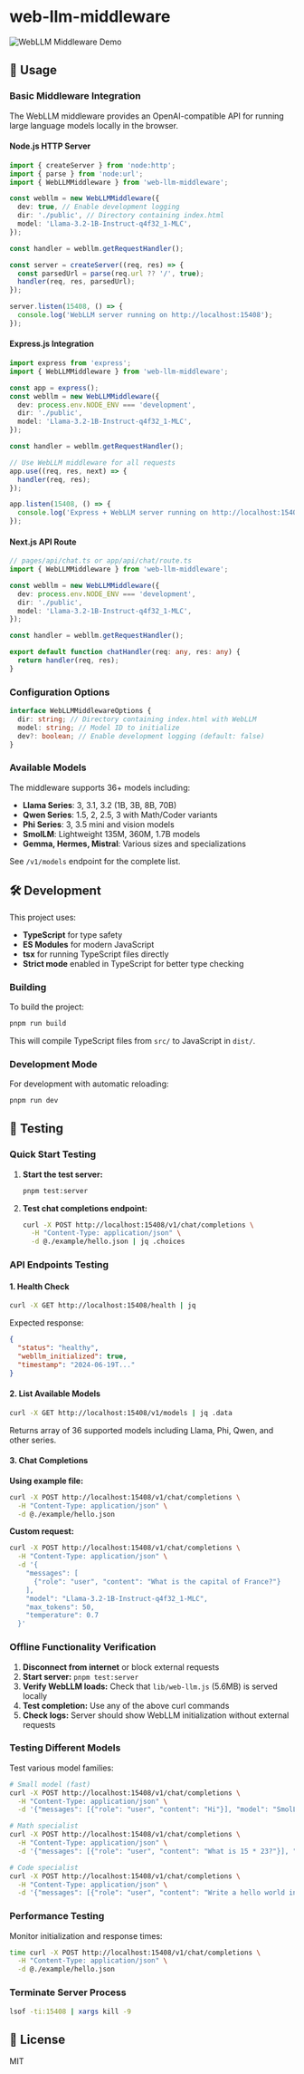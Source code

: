 # web-llm-middleware

![WebLLM Middleware Demo](https://github.com/user-attachments/assets/4d5a6160-9985-4e63-b812-fe595e84c0af)

## 🚀 Usage

### Basic Middleware Integration

The WebLLM middleware provides an OpenAI-compatible API for running large language models locally in the browser.

#### Node.js HTTP Server

```typescript
import { createServer } from 'node:http';
import { parse } from 'node:url';
import { WebLLMMiddleware } from 'web-llm-middleware';

const webllm = new WebLLMMiddleware({
  dev: true, // Enable development logging
  dir: './public', // Directory containing index.html
  model: 'Llama-3.2-1B-Instruct-q4f32_1-MLC',
});

const handler = webllm.getRequestHandler();

const server = createServer((req, res) => {
  const parsedUrl = parse(req.url ?? '/', true);
  handler(req, res, parsedUrl);
});

server.listen(15408, () => {
  console.log('WebLLM server running on http://localhost:15408');
});
```

#### Express.js Integration

```typescript
import express from 'express';
import { WebLLMMiddleware } from 'web-llm-middleware';

const app = express();
const webllm = new WebLLMMiddleware({
  dev: process.env.NODE_ENV === 'development',
  dir: './public',
  model: 'Llama-3.2-1B-Instruct-q4f32_1-MLC',
});

const handler = webllm.getRequestHandler();

// Use WebLLM middleware for all requests
app.use((req, res, next) => {
  handler(req, res);
});

app.listen(15408, () => {
  console.log('Express + WebLLM server running on http://localhost:15408');
});
```

#### Next.js API Route

```typescript
// pages/api/chat.ts or app/api/chat/route.ts
import { WebLLMMiddleware } from 'web-llm-middleware';

const webllm = new WebLLMMiddleware({
  dev: process.env.NODE_ENV === 'development',
  dir: './public',
  model: 'Llama-3.2-1B-Instruct-q4f32_1-MLC',
});

const handler = webllm.getRequestHandler();

export default function chatHandler(req: any, res: any) {
  return handler(req, res);
}
```

### Configuration Options

```typescript
interface WebLLMMiddlewareOptions {
  dir: string; // Directory containing index.html with WebLLM
  model: string; // Model ID to initialize
  dev?: boolean; // Enable development logging (default: false)
}
```

### Available Models

The middleware supports 36+ models including:

- **Llama Series**: 3, 3.1, 3.2 (1B, 3B, 8B, 70B)
- **Qwen Series**: 1.5, 2, 2.5, 3 with Math/Coder variants
- **Phi Series**: 3, 3.5 mini and vision models
- **SmolLM**: Lightweight 135M, 360M, 1.7B models
- **Gemma, Hermes, Mistral**: Various sizes and specializations

See `/v1/models` endpoint for the complete list.

## 🛠️ Development

This project uses:

- **TypeScript** for type safety
- **ES Modules** for modern JavaScript
- **tsx** for running TypeScript files directly
- **Strict mode** enabled in TypeScript for better type checking

### Building

To build the project:

```bash
pnpm run build
```

This will compile TypeScript files from `src/` to JavaScript in `dist/`.

### Development Mode

For development with automatic reloading:

```bash
pnpm run dev
```

## 🧪 Testing

### Quick Start Testing

1. **Start the test server:**

   ```bash
   pnpm test:server
   ```

2. **Test chat completions endpoint:**
   ```bash
   curl -X POST http://localhost:15408/v1/chat/completions \
     -H "Content-Type: application/json" \
     -d @./example/hello.json | jq .choices
   ```

### API Endpoints Testing

#### 1. Health Check

```bash
curl -X GET http://localhost:15408/health | jq
```

Expected response:

```json
{
  "status": "healthy",
  "webllm_initialized": true,
  "timestamp": "2024-06-19T..."
}
```

#### 2. List Available Models

```bash
curl -X GET http://localhost:15408/v1/models | jq .data
```

Returns array of 36 supported models including Llama, Phi, Qwen, and other series.

#### 3. Chat Completions

**Using example file:**

```bash
curl -X POST http://localhost:15408/v1/chat/completions \
  -H "Content-Type: application/json" \
  -d @./example/hello.json
```

**Custom request:**

```bash
curl -X POST http://localhost:15408/v1/chat/completions \
  -H "Content-Type: application/json" \
  -d '{
    "messages": [
      {"role": "user", "content": "What is the capital of France?"}
    ],
    "model": "Llama-3.2-1B-Instruct-q4f32_1-MLC",
    "max_tokens": 50,
    "temperature": 0.7
  }'
```

### Offline Functionality Verification

1. **Disconnect from internet** or block external requests
2. **Start server:** `pnpm test:server`
3. **Verify WebLLM loads:** Check that `lib/web-llm.js` (5.6MB) is served locally
4. **Test completion:** Use any of the above curl commands
5. **Check logs:** Server should show WebLLM initialization without external requests

### Testing Different Models

Test various model families:

```bash
# Small model (fast)
curl -X POST http://localhost:15408/v1/chat/completions \
  -H "Content-Type: application/json" \
  -d '{"messages": [{"role": "user", "content": "Hi"}], "model": "SmolLM-135M-Instruct-q4f16_1-MLC"}'

# Math specialist
curl -X POST http://localhost:15408/v1/chat/completions \
  -H "Content-Type: application/json" \
  -d '{"messages": [{"role": "user", "content": "What is 15 * 23?"}], "model": "Qwen2-Math-7B-Instruct-q4f16_1-MLC"}'

# Code specialist
curl -X POST http://localhost:15408/v1/chat/completions \
  -H "Content-Type: application/json" \
  -d '{"messages": [{"role": "user", "content": "Write a hello world in Python"}], "model": "Qwen2.5-Coder-7B-Instruct-q4f16_1-MLC"}'
```

### Performance Testing

Monitor initialization and response times:

```bash
time curl -X POST http://localhost:15408/v1/chat/completions \
  -H "Content-Type: application/json" \
  -d @./example/hello.json
```

### Terminate Server Process

```bash
lsof -ti:15408 | xargs kill -9
```

## 📝 License

MIT
